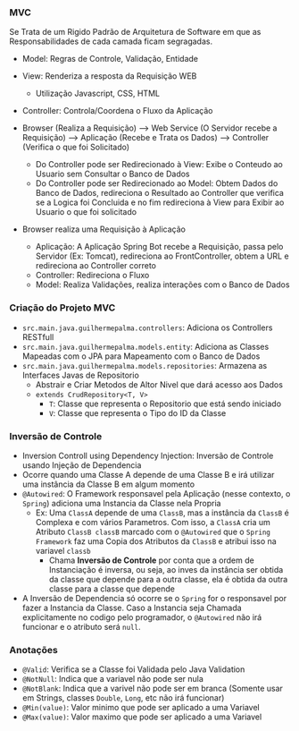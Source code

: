 ### MVC

Se Trata de um Rigido Padrão de Arquitetura de Software em que as Responsabilidades de cada camada ficam segragadas.

- Model: Regras de Controle, Validação, Entidade
- View: Renderiza a resposta da Requisição WEB
    - Utilização Javascript, CSS, HTML
- Controller: Controla/Coordena o Fluxo da Aplicação

- Browser (Realiza a Requisição) --> Web Service (O Servidor recebe a Requisição) --> Aplicação (Recebe e Trata os
  Dados) --> Controller (Verifica o que foi Solicitado)
    - Do Controller pode ser Redirecionado à View: Exibe o Conteudo ao Usuario sem Consultar o Banco de Dados
    - Do Controller pode ser Redirecionado ao Model: Obtem Dados do Banco de Dados, redireciona o Resultado ao
      Controller que verifica se a Logica foi Concluida e no fim redireciona à View para Exibir ao Usuario o que foi
      solicitado

- Browser realiza uma Requisição à Aplicação
    - Aplicação: A Aplicação Spring Bot recebe a Requisição, passa pelo Servidor (Ex: Tomcat), redireciona ao
      FrontController, obtem a URL e redireciona ao Controller correto
    - Controller: Redireciona o Fluxo
    - Model: Realiza Validações, realiza interações com o Banco de Dados

### Criação do Projeto MVC

- `src.main.java.guilhermepalma.controllers`: Adiciona os Controllers RESTfull
- `src.main.java.guilhermepalma.models.entity`: Adiciona as Classes Mapeadas com o JPA para Mapeamento com o Banco de
  Dados
- `src.main.java.guilhermepalma.models.repositories`: Armazena as Interfaces Javas de Repositorio
    - Abstrair e Criar Metodos de Altor Nivel que dará acesso aos Dados
    - ``extends CrudRepository<T, V>``
        - `T`: Classe que representa o Repositorio que está sendo iniciado
        - `V`: Classe que representa o Tipo do ID da Classe

### Inversão de Controle

- Inversion Controll using Dependency Injection: Inversão de Controle usando Injeção de Dependencia
- Ocorre quando uma Classe A depende de uma Classe B e irá utilizar uma instância da Classe B em algum momento
- `@Autowired`: O Framework responsavel pela Aplicação (nesse contexto, o `Spring`) adiciona uma Instancia da Classe
  nela Propria
    - Ex: Uma `ClassA` depende de uma `ClassB`, mas a instância da `ClassB` é Complexa e com vários Parametros. Com
      isso, a `ClassA` cria um Atributo `ClassB classB` marcado com o `@Autowired` que o `Spring Framework` faz uma
      Copia dos Atributos da `ClassB` e atribui isso na variavel `classb`
        - Chama **Inversão de Controle** por conta que a ordem de Instanciação é inversa, ou seja, ao inves da instância
          ser obtida da classe que depende para a outra classe, ela é obtida da outra classe para a classe que depende
- A Inversão de Dependencia só ocorre se o `Spring` for o responsavel por fazer a Instancia da Classe. Caso a Instancia
  seja Chamada explicitamente no codigo pelo programador, o `@Autowired` não irá funcionar e o atributo será `null`.

### Anotações

- `@Valid`: Verifica se a Classe foi Validada pelo Java Validation
- `@NotNull`: Indica que a variavel não pode ser nula
- `@NotBlank`: Indica que a varivel não pode ser em branca (Somente usar em Strings, classes `Double`, `Long`, etc não
  irá funcionar)
- `@Min(value)`: Valor minimo que pode ser aplicado a uma Variavel
- `@Max(value)`: Valor maximo que pode ser aplicado a uma Variavel
